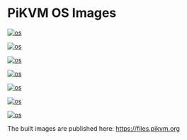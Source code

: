 # PiKVM OS Images
[![os](https://github.com/pikvm/os/actions/workflows/v4mini-hdmi-rpi4.yml/badge.svg)](https://github.com/pikvm/os/actions/workflows/v4mini-hdmi-rpi4.yml)

[![os](https://github.com/pikvm/os/actions/workflows/v4plus-hdmi-rpi4.yml/badge.svg)](https://github.com/pikvm/os/actions/workflows/v4plus-hdmi-rpi4.yml)

[![os](https://github.com/pikvm/os/actions/workflows/v3-hdmi-rpi4.yml/badge.svg)](https://github.com/pikvm/os/actions/workflows/v3-hdmi-rpi4.yml)

[![os](https://github.com/pikvm/os/actions/workflows/v3-hdmi-rpi4-box.yml/badge.svg)](https://github.com/pikvm/os/actions/workflows/v3-hdmi-rpi4-box.yml)

[![os](https://github.com/pikvm/os/actions/workflows/v2-hdmi-rpi4.yml/badge.svg)](https://github.com/pikvm/os/actions/workflows/v2-hdmi-rpi4.yml)

[![os](https://github.com/pikvm/os/actions/workflows/v2-hdmiusb-rpi4.yml/badge.svg)](https://github.com/pikvm/os/actions/workflows/v2-hdmiusb-rpi4.yml)

[![os](https://github.com/pikvm/os/actions/workflows/v2-hdmi-zero2w.yml/badge.svg)](https://github.com/pikvm/os/actions/workflows/v2-hdmi-zero2w.yml)

The built images are published here: https://files.pikvm.org
